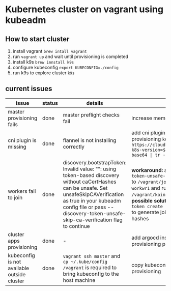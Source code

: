 # Kubernetes cluster on vagrant using kubeadm

## How to start cluster

1. install vagrant `brew intall vagrant`
2. run `vagrant up` and wait until provisioning is completed
3. install k9s `brew innstall k9s`
4. configure kubeconfig `export KUBECONFIG=./config`
5. run k9s to explore cluster `k9s`

## current issues

| issue | status | details | solution |
|-|-|-|-|
| master provisioning fails | done | master preflight checks fail | increase memory and cpu for vms |
| cni plugin is missing | done | flannel is not installing correctly | add cni plugin installation to master provisioning `kubectl apply -f https://cloud.weave.works/k8s/net?k8s-version=$(kubectl version \| base64 \| tr -d '\n')` |
| workers fail to join | done | discovery.bootstrapToken: Invalid value: "": using token-based discovery without caCertHashes can be unsafe. Set unsafeSkipCAVerification as true in your kubeadm config file or pass --discovery-token-unsafe-skip-ca-verification flag to continue | __workaround:__ add `--discovery-token-unsafe-skip-ca-verification` to `/vagrant/join.sh` and `vagrant ssh workwr1` and run `sudo /vagrant/koin.sh`. <br/> __possible solution__: use `kubeadm token create --print-join-command` to generate join command with hashes |
| cluster apps provisioning | done | - | add argocd installation to provisioning process |
| kubeconfig is not available outside cluster | done | `vagrant ssh master` and `cp ~/.kube/config /vagrant`  is required to bring kubeconfig to the host machine | copy kubeconfig to `/vagrant` during provisioning |
